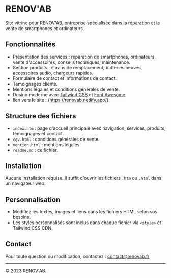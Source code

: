 # RENOV'AB

Site vitrine pour RENOV'AB, entreprise spécialisée dans la réparation et la vente de smartphones et ordinateurs.

## Fonctionnalités

- Présentation des services : réparation de smartphones, ordinateurs, vente d'accessoires, conseils techniques, maintenance.
- Section produits : écrans de remplacement, batteries neuves, accessoires audio, chargeurs rapides.
- Formulaire de contact et informations de contact.
- Témoignages clients.
- Mentions légales et conditions générales de vente.
- Design moderne avec [Tailwind CSS](https://tailwindcss.com/) et [Font Awesome](https://fontawesome.com/).
- lien vers le site : (https://renovab.netlify.app/)

## Structure des fichiers

- `index.htm` : page d'accueil principale avec navigation, services, produits, témoignages et contact.
- `cgv.html` : conditions générales de vente.
- `mention.html` : mentions légales.
- `readme.md` : ce fichier.

## Installation

Aucune installation requise. Il suffit d'ouvrir les fichiers `.htm` ou `.html` dans un navigateur web.

## Personnalisation

- Modifiez les textes, images et liens dans les fichiers HTML selon vos besoins.
- Les styles personnalisés sont inclus dans chaque fichier via `<style>` et Tailwind CSS CDN.

## Contact

Pour toute question ou modification, contactez : [contact@renovab.fr](mailto:contact@renovab.fr)

---

© 2023 RENOV'AB.

